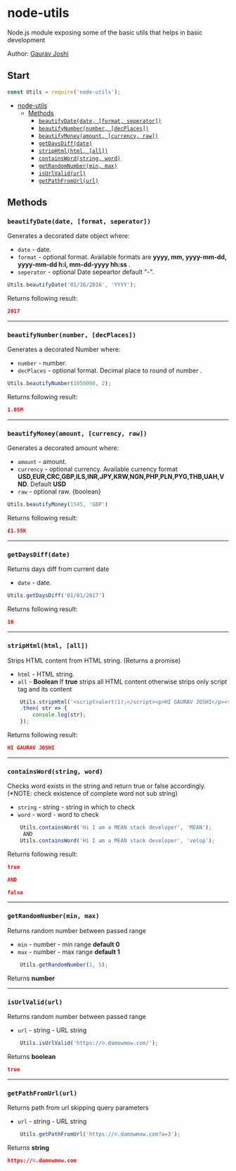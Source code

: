 # node-utils
Node.js module exposing some of the basic utils that helps in basic development

Author: [Gaurav Joshi](https://github.com/GJ2511/countries)

## Start
```js
const Utils = require('node-utils');
```

- [node-utils](#start)
  - [Methods](#methods)
    - [`beautifyDate(date, [format, seperator])`](#user-content-beautifydatedate-format-seperator)
	- [`beautifyNumber(number, [decPlaces])`](#user-content-beautifynumbernumber-decplaces)
	- [`beautifyMoney(amount, [currency, raw])`](#user-content-beautifymoneyamount-currency-raw)
	- [`getDaysDiff(date)`](#user-content-getdaysdiffdate)
	- [`stripHtml(html, [all])`](#user-content-striphtmlhtml-all)
	- [`containsWord(string, word)`](#user-content-containswordstring-word)
	- [`getRandomNumber(min, max)`](#user-content-getrandomnumbermin-max)
	- [`isUrlValid(url)`](#user-content-isurlvalidurl)
	- [`getPathFromUrl(url)`](#user-content-getpathfromurlurl)
	
	





## Methods

### `beautifyDate(date, [format, seperator])`

Generates a decorated date object where:
- `date` - date.
- `format` - optional format. Available formats are __yyyy, mm, yyyy-mm-dd, yyyy-mm-dd h:i, mm-dd-yyyy hh:ss__ . 
- `seperator` - optional Date sepeartor default "-".

```js
Utils.beautifyDate('01/16/2016', 'YYYY');
```

Returns following result:

```json
2017
```

- - -

### `beautifyNumber(number, [decPlaces])`

Generates a decorated Number where:
- `number` - number.
- `decPlaces` - optional format. Decimal place to round of number .

```js
Utils.beautifyNumber(1050000, 2);
```

Returns following result:

```json
1.05M
```

- - -

### `beautifyMoney(amount, [currency, raw])`

Generates a decorated amount where:
- `amount` - amount.
- `currency` - optional currency. Available currency format __USD,EUR,CRC,GBP,ILS,INR,JPY,KRW,NGN,PHP,PLN,PYG,THB,UAH,VND__. Default __USD__ 
- `raw` - optional raw. {boolean}

```js
Utils.beautifyMoney(1545, 'GBP')
```

Returns following result:

```json
£1.55K
```
- - -

### `getDaysDiff(date)`

Returns days diff from current date
- `date` - date.

```js
Utils.getDaysDiff('01/01/2017')
```

Returns following result:

```json
16
```

- - -

### `stripHtml(html, [all])`

Strips HTML content from HTML string. (Returns a promise)
- `html` - HTML string.
- `all` - __Boolean__ If __true__ strips all HTML content otherwise strips only script tag and its content

```js
	Utils.stripHtml('<script>alert(1);</script><p>HI GAURAV JOSHI</p><script>alert(1);</script>', true)
	.then( str => {
		console.log(str);
	});
```

Returns following result:

```json
HI GAURAV JOSHI
```

- - -

### `containsWord(string, word)`

Checks word exists in the string and return true or false accordingly. (*NOTE: check existence of complete word not sub string)
- `string` - string - string in which to check
- `word` - word - word to check

```js
	Utils.containsWord('Hi I am a MEAN stack developer', 'MEAN');
	 AND
	Utils.containsWord('Hi I am a MEAN stack developer', 'velop');
```

Returns following result:

```json
true

AND

false
```

- - -

### `getRandomNumber(min, max)`

Returns random number between passed range
- `min` - number - min range __default 0__
- `max` - number - max range __default 1__

```js
	Utils.getRandomNumber(1, 5);
```

Returns __number__

- - -

### `isUrlValid(url)`

Returns random number between passed range
- `url` - string - URL string

```js
	Utils.isUrlValid('https://☺.damowmow.com/');
```

Returns __boolean__

```json
true
```

- - -

### `getPathFromUrl(url)`

Returns path from url skipping query parameters
- `url` - string - URL string

```js
	Utils.getPathFromUrl('https://☺.damowmow.com?a=3');
```

Returns __string__

```json
https://☺.damowmow.com
```
